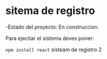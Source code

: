 <h1> sitema de registro</h1>

-Estado del proyecto: En construccion.

Para ejecitar el sistema deves poner:

```npm install react```
sisteam de registro 2
